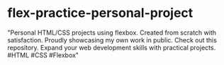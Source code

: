 # flex-practice-personal-project
"Personal HTML/CSS projects using flexbox. Created from scratch with satisfaction. Proudly showcasing my own work in public. Check out this repository. Expand your web development skills with practical projects. #HTML #CSS #Flexbox"
